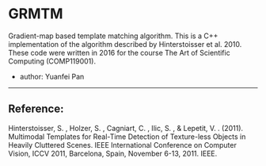 # GRMTM
Gradient-map based template matching algorithm. This is a C++ implementation of the algorithm described by Hinterstoisser et al. 2010. These code were written in 2016 for the course The Art of Scientific Computing (COMP119001).

- author: Yuanfei Pan
---

## Reference:
Hinterstoisser, S. , Holzer, S. , Cagniart, C. , Ilic, S. , & Lepetit, V. . (2011). Multimodal Templates for Real-Time Detection of Texture-less Objects in Heavily Cluttered Scenes. IEEE International Conference on Computer Vision, ICCV 2011, Barcelona, Spain, November 6-13, 2011. IEEE.
